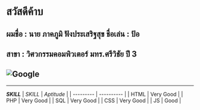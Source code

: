 # **สวัสดีค้าบ**
## ผมชื่อ : นาย ภาคภูมิ ฟังประเสริฐสุข     ชื่อเล่น : ป้อ
## สาขา : วิศวกรรมคอมพิวเตอร์ มทร.ศรีวิชัย ปี 3
![Google ](https://i.pinimg.com/originals/8c/88/73/8c88739aa51efb2ed8dcd451cffde43e.jpg)
---
---
**_SKILL_**
| _SKILL_ | _Aptitude_ |
| --------- | ---------- |
|  HTML   |    Very Good   |
|   PHP   |    Very Good   |
|   SQL   |    Very Good   |
|   CSS   |    Very Good   |
|   JS   |    Good   |